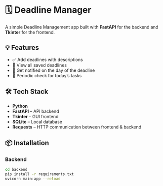 # 🗓️ Deadline Manager

A simple Deadline Management app built with **FastAPI** for the backend and **Tkinter** for the frontend.

## 💡 Features

- ✅ Add deadlines with descriptions
- 📅 View all saved deadlines
- 🔔 Get notified on the day of the deadline
- 🔁 Periodic check for today’s tasks

## 🛠️ Tech Stack

- **Python**
- **FastAPI** – API backend
- **Tkinter** – GUI frontend
- **SQLite** – Local database
- **Requests** – HTTP communication between frontend & backend

## 📦 Installation

### Backend
```bash
cd backend
pip install -r requirements.txt
uvicorn main:app --reload
